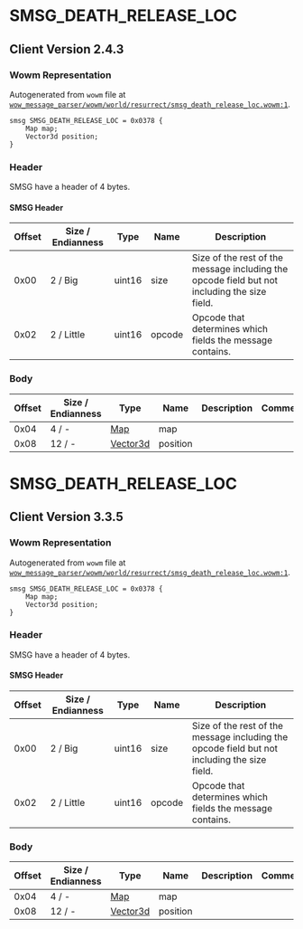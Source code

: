 # SMSG_DEATH_RELEASE_LOC

## Client Version 2.4.3

### Wowm Representation

Autogenerated from `wowm` file at [`wow_message_parser/wowm/world/resurrect/smsg_death_release_loc.wowm:1`](https://github.com/gtker/wow_messages/tree/main/wow_message_parser/wowm/world/resurrect/smsg_death_release_loc.wowm#L1).
```rust,ignore
smsg SMSG_DEATH_RELEASE_LOC = 0x0378 {
    Map map;
    Vector3d position;
}
```
### Header

SMSG have a header of 4 bytes.

#### SMSG Header

| Offset | Size / Endianness | Type   | Name   | Description |
| ------ | ----------------- | ------ | ------ | ----------- |
| 0x00   | 2 / Big           | uint16 | size   | Size of the rest of the message including the opcode field but not including the size field.|
| 0x02   | 2 / Little        | uint16 | opcode | Opcode that determines which fields the message contains.|

### Body

| Offset | Size / Endianness | Type | Name | Description | Comment |
| ------ | ----------------- | ---- | ---- | ----------- | ------- |
| 0x04 | 4 / - | [Map](map.md) | map |  |  |
| 0x08 | 12 / - | [Vector3d](vector3d.md) | position |  |  |

# SMSG_DEATH_RELEASE_LOC

## Client Version 3.3.5

### Wowm Representation

Autogenerated from `wowm` file at [`wow_message_parser/wowm/world/resurrect/smsg_death_release_loc.wowm:1`](https://github.com/gtker/wow_messages/tree/main/wow_message_parser/wowm/world/resurrect/smsg_death_release_loc.wowm#L1).
```rust,ignore
smsg SMSG_DEATH_RELEASE_LOC = 0x0378 {
    Map map;
    Vector3d position;
}
```
### Header

SMSG have a header of 4 bytes.

#### SMSG Header

| Offset | Size / Endianness | Type   | Name   | Description |
| ------ | ----------------- | ------ | ------ | ----------- |
| 0x00   | 2 / Big           | uint16 | size   | Size of the rest of the message including the opcode field but not including the size field.|
| 0x02   | 2 / Little        | uint16 | opcode | Opcode that determines which fields the message contains.|

### Body

| Offset | Size / Endianness | Type | Name | Description | Comment |
| ------ | ----------------- | ---- | ---- | ----------- | ------- |
| 0x04 | 4 / - | [Map](map.md) | map |  |  |
| 0x08 | 12 / - | [Vector3d](vector3d.md) | position |  |  |


